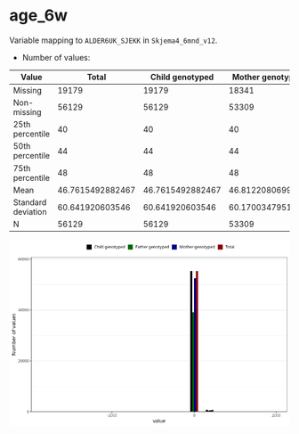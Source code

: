 # age_6w
Variable mapping to `ALDER6UK_SJEKK` in `Skjema4_6mnd_v12`.
- Number of values:

| Value | Total | Child genotyped | Mother genotyped | Father genotyped |
| ----- | ----- | --------------- | ---------------- | ---------------- |
| Missing | 19179 | 19179 | 18341 | 10438 |
| Non-missing | 56129 | 56129 | 53309 | 39646 |
| 25th percentile | 40 | 40 | 40 | 40 |
| 50th percentile | 44 | 44 | 44 | 44 |
| 75th percentile | 48 | 48 | 48 | 48 |
| Mean | 46.7615492882467 | 46.7615492882467 | 46.8122080699319 | 46.7631286888967 |
| Standard deviation | 60.641920603546 | 60.641920603546 | 60.1700347951326 | 60.1720966002533 |
| N | 56129 | 56129 | 53309 | 39646 |



![](age_6w_n.png)



